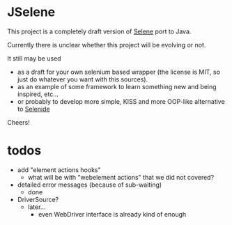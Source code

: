 # JSelene

This project is a completely draft version of [Selene](https://github.com/yashaka/selene) port to Java.

Currently there is unclear whether this project will be evolving or not.

It still may be used
- as a draft for your own selenium based wrapper (the license is MIT, so just do whatever you want with this sources).
- as an example of some framework to learn something new and being inspired, etc...
- or probably to develop more simple, KISS and more OOP-like alternative to [Selenide](http://selenide.org)

Cheers!

# todos
- add "element actions hooks"
  - what will be with "webelement actions" that we did not covered?
- detailed error messages (because of sub-waiting)
  - done
- DriverSource?
  - later...
    - even WebDriver interface is already kind of enough
